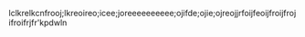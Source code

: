 lclkrelkcnfrooj;lkreoireo;icee;joreeeeeeeeee;ojifde;ojie;ojreojjrfoijfeoijfroijfrojifroifrjfr'kpdwln
